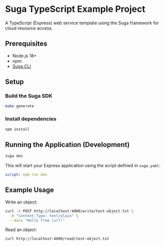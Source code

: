 # Suga TypeScript Example Project

A TypeScript (Express) web service template using the Suga framework for cloud resource access.

## Prerequisites

- Node.js 18+
- npm
- [Suga CLI](https://docs.addsuga.com/cli/installation)

## Setup

### Build the Suga SDK

```bash
make generate
```

### Install dependencies

```bash
npm install
```

## Running the Application (Development)

```bash
suga dev
```

This will start your Express application using the script defined in `suga.yaml`:

```yaml
script: npm run dev
```

## Example Usage

Write an object:

```bash
curl -X POST http://localhost:4000/write/test-object.txt \
  -H "Content-Type: text/plain" \
  --data "Hello from curl!"
```

Read an object:

```bash
curl http://localhost:4000/read/test-object.txt
```
